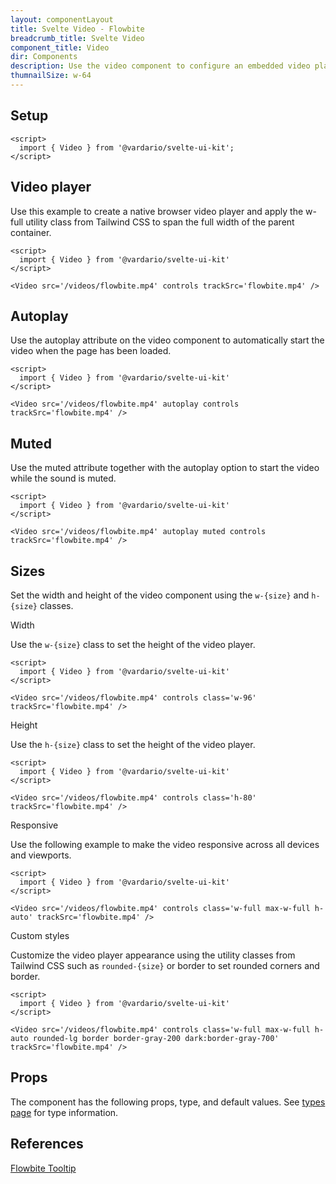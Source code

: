 ```yaml
---
layout: componentLayout
title: Svelte Video - Flowbite
breadcrumb_title: Svelte Video
component_title: Video
dir: Components
description: Use the video component to configure an embedded video player using native HTML 5 functionality based on the utility classes from Tailwind CSS
thumnailSize: w-64
---
```


<script>
  import { TableProp, TableDefaultRow, } from '../../utils'
  import { Heading, P, A } from '$lib'
  import { props as items } from '../../props/Video.json'
</script>



## Setup

```svelte example hideOutput
<script>
  import { Video } from '@vardario/svelte-ui-kit';
</script>
```

## Video player

Use this example to create a native browser video player and apply the w-full utility class from Tailwind CSS to span the full width of the parent container.

```svelte example hideScript
<script>
  import { Video } from '@vardario/svelte-ui-kit'
</script>

<Video src='/videos/flowbite.mp4' controls trackSrc='flowbite.mp4' />
```

## Autoplay

Use the autoplay attribute on the video component to automatically start the video when the page has been loaded.

```svelte example hideScript
<script>
  import { Video } from '@vardario/svelte-ui-kit'
</script>

<Video src='/videos/flowbite.mp4' autoplay controls trackSrc='flowbite.mp4' />
```

## Muted

Use the muted attribute together with the autoplay option to start the video while the sound is muted.

```svelte example hideScript
<script>
  import { Video } from '@vardario/svelte-ui-kit'
</script>

<Video src='/videos/flowbite.mp4' autoplay muted controls trackSrc='flowbite.mp4' />
```

## Sizes

Set the width and height of the video component using the `w-{size}` and `h-{size}` classes.

<Heading tag="h3" customSize="text-xl font-semibold" class="mb-4 mt-8">Width</Heading>

Use the `w-{size}` class to set the height of the video player.

```svelte example hideScript
<script>
  import { Video } from '@vardario/svelte-ui-kit'
</script>

<Video src='/videos/flowbite.mp4' controls class='w-96' trackSrc='flowbite.mp4' />
```

<Heading tag="h3" customSize="text-xl font-semibold" class="mb-4 mt-8">Height</Heading>

Use the `h-{size}` class to set the height of the video player.

```svelte example hideScript
<script>
  import { Video } from '@vardario/svelte-ui-kit'
</script>

<Video src='/videos/flowbite.mp4' controls class='h-80' trackSrc='flowbite.mp4' />
```

<Heading tag="h3" customSize="text-xl font-semibold" class="mb-4 mt-8">Responsive
</Heading>

Use the following example to make the video responsive across all devices and viewports.

```svelte example hideScript
<script>
  import { Video } from '@vardario/svelte-ui-kit'
</script>

<Video src='/videos/flowbite.mp4' controls class='w-full max-w-full h-auto' trackSrc='flowbite.mp4' />
```

<Heading tag="h3" customSize="text-xl font-semibold" class="mb-4 mt-8">Custom styles
</Heading>

Customize the video player appearance using the utility classes from Tailwind CSS such as `rounded-{size}` or border to set rounded corners and border.

```svelte example hideScript
<script>
  import { Video } from '@vardario/svelte-ui-kit'
</script>

<Video src='/videos/flowbite.mp4' controls class='w-full max-w-full h-auto rounded-lg border border-gray-200 dark:border-gray-700' trackSrc='flowbite.mp4' />
```

## Props

<p>The component has the following props, type, and default values. See <A href="/docs/pages/typescript">types 
 page</A> for type information.</p>

<TableProp>
  <TableDefaultRow {items} rowState='hover' />
</TableProp>

## References

<P>
  <A href="https://flowbite.com/docs/components/video/" target="_blank" rel="noreferrer" class="link"
    >Flowbite Tooltip</A>
</P>